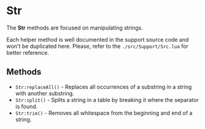 # Str

The **Str** methods are focused on manipulating strings.

Each helper method is well documented in the support source code and won't
be duplicated here. Please, refer to the `./src/Support/Src.lua` for better
reference.

## Methods

* `Str:replaceAll()` - Replaces all occurrences of a substring in a string 
with another substring.
* `Str:split()` - Splits a string in a table by breaking it where the separator is found.
* `Str:trim()` - Removes all whitespace from the beginning and end of a 
string.